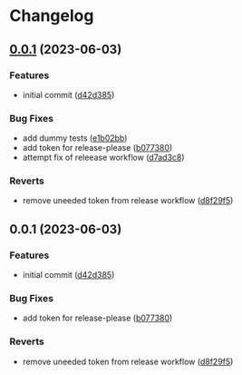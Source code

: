 # Changelog

## [0.0.1](https://github.com/AlecVision/trpc-sse-adapter/compare/trpc-sse-adapter-v0.0.1...trpc-sse-adapter-v0.0.1) (2023-06-03)


### Features

* initial commit ([d42d385](https://github.com/AlecVision/trpc-sse-adapter/commit/d42d385f433e053f8e28c188676f96fb0314c053))


### Bug Fixes

* add dummy tests ([e1b02bb](https://github.com/AlecVision/trpc-sse-adapter/commit/e1b02bb847bf5086550c110a6ee2e7b1d18b4004))
* add token for release-please ([b077380](https://github.com/AlecVision/trpc-sse-adapter/commit/b077380ed539da3450f6358aac7f3dc7696543e7))
* attempt fix of releease workflow ([d7ad3c8](https://github.com/AlecVision/trpc-sse-adapter/commit/d7ad3c8b971376713ce2af78b667a23e44c44689))


### Reverts

* remove uneeded token from release workflow ([d8f29f5](https://github.com/AlecVision/trpc-sse-adapter/commit/d8f29f56b007fd5c8f2c2fec4a724cc345a72eef))

## 0.0.1 (2023-06-03)


### Features

* initial commit ([d42d385](https://github.com/AlecVision/trpc-sse-adapter/commit/d42d385f433e053f8e28c188676f96fb0314c053))


### Bug Fixes

* add token for release-please ([b077380](https://github.com/AlecVision/trpc-sse-adapter/commit/b077380ed539da3450f6358aac7f3dc7696543e7))


### Reverts

* remove uneeded token from release workflow ([d8f29f5](https://github.com/AlecVision/trpc-sse-adapter/commit/d8f29f56b007fd5c8f2c2fec4a724cc345a72eef))
